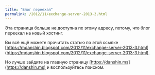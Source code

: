 ```yaml
---
title: "Блог переехал"
permalink: /2012/11/exchange-server-2013-3.html
---
```

Эта страница больше не доступна по этому адресу, потому, что блог переехал на новый хостинг.

Вы всё ещё можете прочитать статью по этой ссылке [https://mdanshin.blogspot.com/2012/11/exchange-server-2013-3.html](https://mdanshin.blogspot.com/2012/11/exchange-server-2013-3.html).

Но лучше зайдите на главную страницу [https://danshin.ms](https://danshin.ms) и воспользуйтесь поиском.